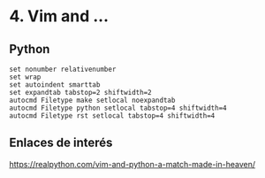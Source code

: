 
# 4. Vim and ...

## Python

```vim
set nonumber relativenumber
set wrap
set autoindent smarttab
set expandtab tabstop=2 shiftwidth=2
autocmd Filetype make setlocal noexpandtab
autocmd Filetype python setlocal tabstop=4 shiftwidth=4
autocmd Filetype rst setlocal tabstop=4 shiftwidth=4
```

## Enlaces de interés

https://realpython.com/vim-and-python-a-match-made-in-heaven/

